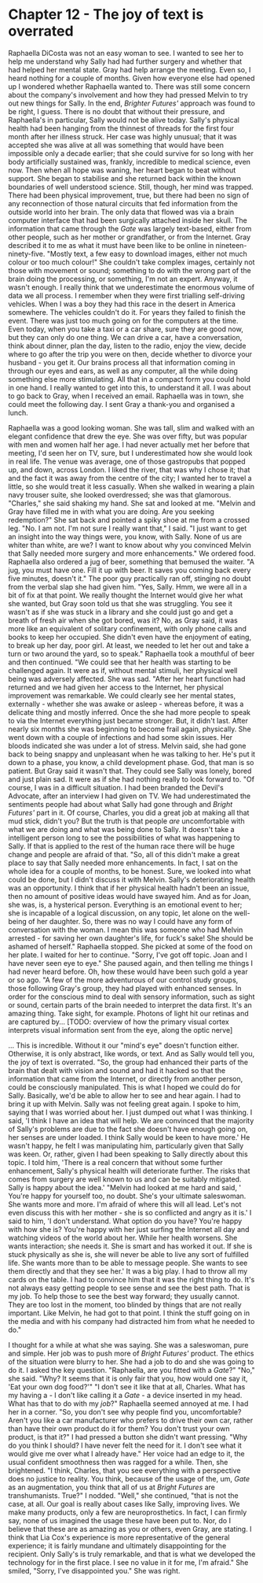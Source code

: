 
# Chapter 12 - The joy of text is overrated

Raphaella DiCosta was not an easy woman to see. I wanted to see her to help me understand why Sally had had further surgery and whether that had helped her mental state. Gray had help arrange the meeting. Even so, I heard nothing for a couple of months. Given how everyone else had opened up I wondered whether Raphaella wanted to. There was still some concern about the company's involvement and how they had pressed Melvin to try out new things for Sally. In the end, *Brighter Futures'* approach was found to be right, I guess. There is no doubt that without their pressure, and Raphaella's in particular, Sally would not be alive today.
    Sally's physical health had been hanging from the thinnest of threads for the first four month after her illness struck. Her case was highly unusual; that it was accepted she was alive at all was something that would have been impossible only a decade earlier; that she could survive for so long with her body artificially sustained was, frankly, incredible to medical science, even now. Then when all hope was waning, her heart began to beat without support. She began to stabilise and she returned back within the known boundaries of well understood science.
    Still, though, her mind was trapped. There had been physical improvement, true, but there had been no sign of any reconnection of those natural circuits that fed information from the outside world into her brain. The only data that flowed was via a brain computer interface that had been surgically attached inside her skull. The information that came through the *Gate* was largely text-based, either from other people, such as her mother or grandfather, or from the Internet. Gray described it to me as what it must have been like to be online in nineteen-ninety-five. "Mostly text, a few easy to download images, either not much colour or too much colour!" She couldn't take complex images, certainly not those with movement or sound; something to do with the wrong part of the brain doing the processing, or something, I'm not an expert. Anyway, it wasn't enough. I really think that we underestimate the enormous volume of data we all process. I remember when they were first trialling self-driving vehicles. When I was a boy they had this race in the desert in America somewhere. The vehicles couldn't do it. For years they failed to finish the event. There was just too much going on for the computers at the time. Even today, when you take a taxi or a car share, sure they are good now, but they can only do one thing. We can drive a car, have a conversation, think about dinner, plan the day, listen to the radio, enjoy the view, decide where to go after the trip you were on then, decide whether to divorce your husband - you get it. Our brains process all that information coming in through our eyes and ears, as well as any computer, all the while doing something else more stimulating. All that in a compact form you could hold in one hand. 
    I really wanted to get into this, to understand it all. I was about to go back to Gray, when I received an email. Raphaella was in town, she could meet the following day. I sent Gray a thank-you and organised a lunch. 

Raphaella was a good looking woman. She was tall, slim and walked with an elegant confidence that drew the eye. She was over fifty, but was popular with men and women half her age. I had never actually met her before that meeting, I'd seen her on TV, sure, but I underestimated how she would look in real life. The venue was average, one of those gastropubs that popped up, and down, across London. I liked the river, that was why I chose it; that and the fact it was away from the centre of the city; I wanted her to travel a little, so she would treat it less casually. When she walked in wearing a plain navy trouser suite, she looked overdressed; she was that glamorous.
    "Charles," she said shaking my hand. She sat and looked at me. "Melvin and Gray have filled me in with what you are doing. Are you seeking redemption?" She sat back and pointed a spiky shoe at me from a crossed leg. "No. I am not. I'm not sure I really want that," I said. "I just want to get an insight into the way things were, you know, with Sally. None of us are whiter than white, are we? I want to know about why you convinced Melvin that Sally needed more surgery and more enhancements." We ordered food. Raphaella also ordered a jug of beer, something that bemused the waiter. "A jug, you must have one. Fill it up with beer. It saves you coming back every five minutes, doesn't it." The poor guy practically ran off, stinging no doubt from the verbal slap she had given him.
    "Yes, Sally. Hmm, we were all in a bit of fix at that point. We really thought the Internet would give her what she wanted, but Gray soon told us that she was struggling. You see it wasn't as if she was stuck in a library and she could just go and get a breath of fresh air when she got bored, was it? No, as Gray said, it was more like an equivalent of solitary confinement, with only phone calls and books to keep her occupied. She didn't even have the enjoyment of eating, to break up her day, poor girl. At least, we needed to let her out and take a turn or two around the yard, so to speak." Raphaella took a mouthful of beer and then continued. "We could see that her health was starting to be challenged again. It were as if, without  mental stimuli, her physical well being was adversely affected. She was sad.
    "After her heart function had returned and we had given her access to the Internet, her physical improvement was remarkable. We could clearly see her mental states, externally - whether she was awake or asleep - whereas before, it was a delicate thing and mostly inferred. Once the she had more people to speak to via the Internet everything just became stronger. But, it didn't last. After nearly six months she was beginning to become frail again, physically. She went down with a couple of infections and had some skin issues. Her bloods indicated she was under a lot of stress. Melvin said, she had gone back to being snappy and unpleasant when he was talking to her. He's put it down to a phase, you know, a child development phase. God, that man is so patient. But Gray said it wasn't that. They could see Sally was lonely, bored and just plain sad. It were as if she had nothing really to look forward to.
    "Of course, I was in a difficult situation. I had been branded the Devil's Advocate, after an interview I had given on TV. We had underestimated the sentiments people had about what Sally had gone through and *Bright Futures'* part in it. Of course, Charles, you did a great job at making all that mud stick, didn't you? But the truth is that people *are* uncomfortable with what we are doing and what was being done to Sally. It doesn't take a intelligent person long to see the possibilities of what was happening to Sally. If that is applied to the rest of the human race there will be huge change and people are afraid of that. 
    "So, all of this didn't make a great place to say that Sally needed more enhancements. In fact, I sat on the whole idea for a couple of months, to be honest. Sure, we looked into what could be done, but I didn't discuss it with Melvin. Sally's deteriorating health was an opportunity. I think that if her physical health hadn't been an issue, then no amount of positive ideas would have swayed him. And as for Joan, she was, is, a hysterical person. Everything is an emotional event to her; she is incapable of a logical discussion, on any topic, let alone on the well-being of her daughter. So, there was no way I could have any form of conversation with the woman. I mean this was someone who had Melvin arrested - for saving her own daughter's life, for fuck's sake! She should be ashamed of herself." Raphaella stopped. She picked at some of the food on her plate. I waited for her to continue.
    "Sorry, I've got off topic. Joan and I have never seen eye to eye." She paused again, and then telling me things I had never heard before. Oh, how these would have been such gold a year or so ago. "A few of the more adventurous of our control study groups, those following Gray's group, they had played with enhanced senses. In order for the conscious mind to deal with sensory information, such as sight or sound, certain parts of the brain needed to interpret the data first. It's an amazing thing. Take sight, for example. Photons of light hit our retinas and are captured by... [TODO: overview of how the primary visual cortex interprets visual information sent from the eye, along the optic nerve]
<!-- ... description of how the eye works, what parts of the brain does the processing, then how we consciously "see" and then store images (hippocampus)... -->

... This is incredible. Without it our "mind's eye" doesn't function either. Otherwise, it is only abstract, like words, or text. And as Sally would tell you, the joy of text is overrated. 
    "So, the group had enhanced their parts of the brain that dealt with vision and sound and had it hacked so that the information that came from the Internet, or directly from another person, could be consciously manipulated. This is what I hoped we could do for Sally. Basically, we'd be able to allow her to see and hear again. I had to bring it up with Melvin. Sally was not feeling great again. I spoke to him, saying that I was worried about her. I just dumped out what I was thinking. I said, 'I think I have an idea that will help. We are convinced that the majority of Sally's problems are due to the fact she doesn't have enough going on, her senses are under loaded. I think Sally would be keen to have more.' He wasn't happy, he felt I was manipulating him, particularly given that Sally was keen. Or, rather, given I had been speaking to Sally directly about this topic. I told him, 'There is a real concern that without some further enhancement, Sally's physical health will deteriorate further. The risks that comes from surgery are well known to us and can be suitably mitigated. Sally is happy about the idea.'
    "Melvin had looked at me hard and said, ' You're happy for yourself too, no doubt. She's your ultimate saleswoman. She wants more and more. I'm afraid of where this will all lead. Let's not even discuss this with her mother - she is so conflicted and angry as it is.' I said to him, 'I don't understand. What option do you have? You're happy with how she is? You're happy with her just surfing the Internet all day and watching videos of the world about her. While her health worsens. She wants interaction; she needs it. She is smart and has worked it out. If she is stuck physically as she is, she will never be able to live any sort of fulfilled life. She wants more than to be able to message people. She wants to see them directly and that they see her.' It was a big play. I had to throw all my cards on the table. I had to convince him that it was the right thing to do. It's not always easy getting people to see sense and see the best path. That is my job. To help those to see the best way forward; they usually cannot. They are too lost in the moment, too blinded by things that are not really important. Like Melvin, he had got to that point. I think the stuff going on in the media and with his company had distracted him from what he needed to do."

<!-- "Aren't you concerned about the ethics of all of this? Haven't you found some way around the rules, to game the system? Finding the desperate or the gullible or the lost and offering them some kind of salvation. You don't have any issue with that?"
    "You think we are some kind of modern day Burke and Hare? What if I say yes, for argument's sake. Those bodies that Burke and Hare delivered help progress medical understanding. They killed some people, sure, but how many lives were saved because of what was learnt from their sacrifice?"
    "Jesus." -->

I thought for a while at what she was saying. She was a saleswoman, pure and simple. Her job was to push more of *Bright Futures'* product. The ethics of the situation were blurry to her. She had a job to do and she was going to do it. I asked the key question. "Raphaella, are you fitted with a *Gate*?" "No," she said. "Why? It seems that it is only fair that you, how would one say it, 'Eat your own dog food?'" "I don't see it like that at all, Charles. What has my having a - I don't like calling it a *Gate* - a device inserted in my head. What has that to do with my *job*?" Raphaella seemed annoyed at me. I had her in a corner. "So, you don't see why people find you, uncomfortable? Aren't you like a car manufacturer who prefers to drive their own car, rather than have their own product do it for them? You don't trust your own product, is that it?" I had pressed a button she didn't want pressing.
    "Why do you think I should? I have never felt the need for it. I don't see what it would give me over what I already have." Her voice had an edge to it, the usual confident smoothness then was ragged for a while. Then, she brightened. "I think, Charles, that you see everything with a perspective does no justice to reality. You think, because of the usage of the, um, *Gate* as an augmentation, you think that all of us at *Bright Futures* are transhumanists. True?" I nodded. "Well," she continued, "that is not the case, at all. Our goal is really about cases like Sally, improving lives. We make many products, only a few are neuroprosthetics. In fact, I can firmly say, none of us imagined the usage these have been put to. Nor, do I believe that these are as amazing as you or others, even Gray, are stating. I think that Lia Cox's experience is more representative of the general experience; it is fairly mundane and ultimately disappointing for the recipient. Only Sally's is truly remarkable, and that is what we developed the technology for in the first place. I see no value in it for me, I'm afraid." She smiled, "Sorry, I've disappointed you." She was right.


